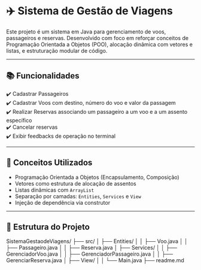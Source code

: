 # ✈️ Sistema de Gestão de Viagens

Este projeto é um sistema em Java para gerenciamento de voos, passageiros e reservas. Desenvolvido com foco em reforçar conceitos de Programação Orientada a Objetos (POO), alocação dinâmica com vetores e listas, e estruturação modular de código.

---

## 📚 Funcionalidades

✔️ Cadastrar Passageiros  
✔️ Cadastrar Voos com destino, número do voo e valor da passagem  
✔️ Realizar Reservas associando um passageiro a um voo e a um assento específico  
✔️ Cancelar reservas  
✔️ Exibir feedbacks de operação no terminal

---

## 🧠 Conceitos Utilizados

- Programação Orientada a Objetos (Encapsulamento, Composição)
- Vetores como estrutura de alocação de assentos
- Listas dinâmicas com `ArrayList`
- Separação por camadas: `Entities`, `Services` e `View`
- Injeção de dependência via construtor

---

## 📁 Estrutura do Projeto
SistemaGestaodeViagens/ 
├── src/ │ 
    ├── Entities/ │ 
│       ├── Voo.java │ 
│       ├── Passageiro.java │ 
│       ├── Reserva.java 
│ 
    ├── Services/ │ 
│       ├── GerenciadorVoo.java │ 
│       ├── GerenciadorPassageiro.java │ 
│       ├── GerenciarReserva.java │ 
    ├── View/ │ 
│       └── Main.java
    ├── readme.md
